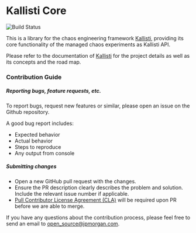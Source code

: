 # Kallisti Core

![Build Status](https://github.com/jpmorganchase/kallisti-core/actions/workflows/build.yml/badge.svg)

This is a library for the chaos engineering framework
[Kallisti](https://github.com/jpmorganchase/kallisti), providing its core
functionality of the managed chaos experiments as Kallisti API.

Please refer to the documentation of
[Kallisti](https://github.com/jpmorganchase/kallisti) for the project details as
well as its concepts and the road map.

### Contribution Guide

##### Reporting bugs, feature requests, etc.
 
To report bugs, request new features or similar, please open an issue on the
Github repository.

A good bug report includes:

* Expected behavior
* Actual behavior
* Steps to reproduce
* Any output from console 

##### Submitting changes

* Open a new GitHub pull request with the changes.
* Ensure the PR description clearly describes the problem and solution. Include
  the relevant issue number if applicable.
* [Pull Contributor License Agreement (CLA)](https://github.com/jpmorganchase/cla)
  will be required upon PR before we are able to merge.

If you have any questions about the contribution process, please feel free to
send an email to open_source@jpmorgan.com.
 
